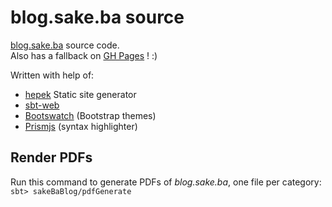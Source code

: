 # blog.sake.ba source
[blog.sake.ba](https://blog.sake.ba/) source code.  
Also has a fallback on [GH Pages](https://sake92.github.io/sake-ba-blog-source/) ! :)

Written with help of:
- [hepek](https://github.com/sake92/hepek) Static site generator
- [sbt-web](https://github.com/sbt/sbt-web)
- [Bootswatch](https://bootswatch.com/) (Bootstrap themes)
- [Prismjs](http://prismjs.com/) (syntax highlighter)


## Render PDFs
Run this command to generate PDFs of *blog.sake.ba*, one file per category:
`sbt> sakeBaBlog/pdfGenerate`
